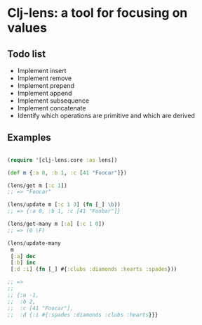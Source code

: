 # Clj-lens: a tool for focusing on values

## Todo list

* Implement insert
* Implement remove
* Implement prepend
* Implement append
* Implement subsequence
* Implement concatenate
* Identify which operations are primitive and which are derived

## Examples

```clojure

(require '[clj-lens.core :as lens])

(def m {:a 0, :b 1, :c [41 "Foocar"]})

(lens/get m [:c 1])
;; => "Foocar"

(lens/update m [:c 1 3] (fn [_] \b))
;; => {:a 0, :b 1, :c [41 "Foobar"]}

(lens/get-many m [:a] [:c 1 0])
;; => (0 \F)

(lens/update-many
 m
 [:a] dec
 [:b] inc
 [:d :i] (fn [_] #{:clubs :diamonds :hearts :spades}))

;; =>
;;
;; {:a -1,
;;  :b 2,
;;  :c [41 "Foocar"],
;;  :d {:i #{:spades :diamonds :clubs :hearts}}}

```
